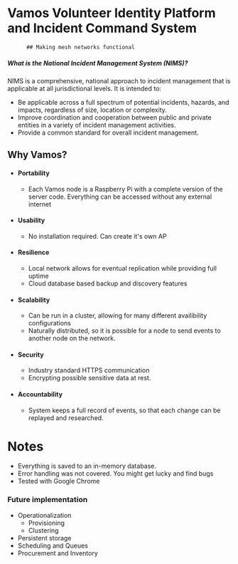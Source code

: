 <!-- $theme: gaia -->

# Vamos Volunteer Identity Platform and Incident Command System
          ## Making mesh networks functional
##### What is the National Incident Management System (NIMS)? 

NIMS is a comprehensive, national approach to incident management that is applicable at all jurisdictional levels. It is intended to:
- Be applicable across a full spectrum of potential incidents, hazards, and impacts,
regardless of size, location or complexity.
- Improve coordination and cooperation between public and private entities in a variety of
incident management activities.
- Provide a common standard for overall incident management. 
          
## Why Vamos?

- #### Portability 
  - Each Vamos node is a Raspberry Pi with a complete version of the server code. Everything can be accessed without any external internet 
- #### Usability
  - No installation required. Can create it's own AP 
- #### Resilience
  - Local network allows for eventual replication while providing full uptime
  - Cloud database based backup and discovery features

- #### Scalability
  - Can be run in a cluster, allowing for many different availibility configurations  
  - Naturally distributed, so it is possible for a node to send events to another node on the network. 
- #### Security
  - Industry standard HTTPS communication
  - Encrypting possible sensitive data at rest. 
- #### Accountability
  - System keeps a full record of events, so that each change can be replayed and researched.


# Notes

- Everything is saved to an in-memory database.
- Error handling was not covered. You might get lucky and find bugs
- Tested with Google Chrome 

### Future implementation

- Operationalization
	- Provisioning
	- Clustering
- Persistent storage	
- Scheduling and Queues 
- Procurement and Inventory 

